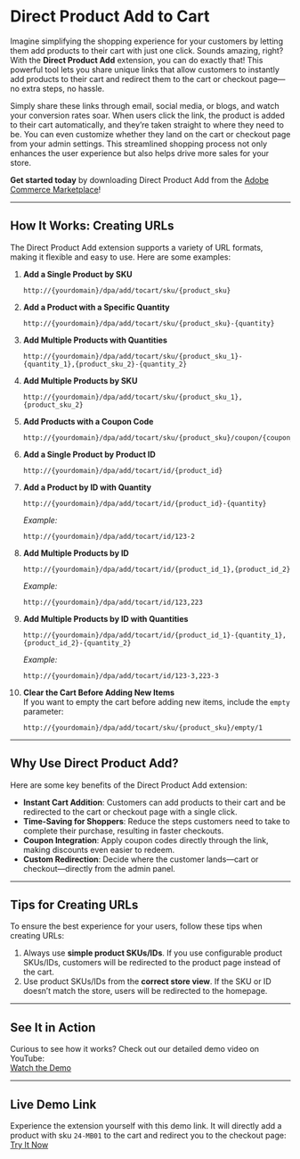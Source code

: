 # **Direct Product Add to Cart**

Imagine simplifying the shopping experience for your customers by letting them add products to their cart with just one click. Sounds amazing, right? With the **Direct Product Add** extension, you can do exactly that! This powerful tool lets you share unique links that allow customers to instantly add products to their cart and redirect them to the cart or checkout page—no extra steps, no hassle.

Simply share these links through email, social media, or blogs, and watch your conversion rates soar. When users click the link, the product is added to their cart automatically, and they’re taken straight to where they need to be. You can even customize whether they land on the cart or checkout page from your admin settings. This streamlined shopping process not only enhances the user experience but also helps drive more sales for your store.

**Get started today** by downloading Direct Product Add from the [Adobe Commerce Marketplace](https://commercemarketplace.adobe.com/sukhvir-directproductadd.html)!

---

## **How It Works: Creating URLs**

The Direct Product Add extension supports a variety of URL formats, making it flexible and easy to use. Here are some examples:

1. **Add a Single Product by SKU**  
   ```
   http://{yourdomain}/dpa/add/tocart/sku/{product_sku}
   ```

2. **Add a Product with a Specific Quantity**  
   ```
   http://{yourdomain}/dpa/add/tocart/sku/{product_sku}-{quantity}
   ```

3. **Add Multiple Products with Quantities**  
   ```
   http://{yourdomain}/dpa/add/tocart/sku/{product_sku_1}-{quantity_1},{product_sku_2}-{quantity_2}
   ```

4. **Add Multiple Products by SKU**  
   ```
   http://{yourdomain}/dpa/add/tocart/sku/{product_sku_1},{product_sku_2}
   ```

5. **Add Products with a Coupon Code**  
   ```
   http://{yourdomain}/dpa/add/tocart/sku/{product_sku}/coupon/{coupon_code}
   ```

6. **Add a Single Product by Product ID**  
   ```
   http://{yourdomain}/dpa/add/tocart/id/{product_id}
   ```

7. **Add a Product by ID with Quantity**  
   ```
   http://{yourdomain}/dpa/add/tocart/id/{product_id}-{quantity}
   ```
   *Example:*  
   ```
   http://{yourdomain}/dpa/add/tocart/id/123-2
   ```

8. **Add Multiple Products by ID**  
   ```
   http://{yourdomain}/dpa/add/tocart/id/{product_id_1},{product_id_2}
   ```
   *Example:*  
   ```
   http://{yourdomain}/dpa/add/tocart/id/123,223
   ```

9. **Add Multiple Products by ID with Quantities**  
   ```
   http://{yourdomain}/dpa/add/tocart/id/{product_id_1}-{quantity_1},{product_id_2}-{quantity_2}
   ```
   *Example:*  
   ```
   http://{yourdomain}/dpa/add/tocart/id/123-3,223-3
   ```

10. **Clear the Cart Before Adding New Items**  
    If you want to empty the cart before adding new items, include the `empty` parameter:  
    ```
    http://{yourdomain}/dpa/add/tocart/sku/{product_sku}/empty/1
    ```

---

## **Why Use Direct Product Add?**

Here are some key benefits of the Direct Product Add extension:

- **Instant Cart Addition**: Customers can add products to their cart and be redirected to the cart or checkout page with a single click.  
- **Time-Saving for Shoppers**: Reduce the steps customers need to take to complete their purchase, resulting in faster checkouts.  
- **Coupon Integration**: Apply coupon codes directly through the link, making discounts even easier to redeem.  
- **Custom Redirection**: Decide where the customer lands—cart or checkout—directly from the admin panel.

---

## **Tips for Creating URLs**

To ensure the best experience for your users, follow these tips when creating URLs:

1. Always use **simple product SKUs/IDs**. If you use configurable product SKUs/IDs, customers will be redirected to the product page instead of the cart.  
2. Use product SKUs/IDs from the **correct store view**. If the SKU or ID doesn’t match the store, users will be redirected to the homepage.

---

## **See It in Action**

Curious to see how it works? Check out our detailed demo video on YouTube:  
[Watch the Demo](https://www.youtube.com/watch?v=PxFEiAbDfpM)

---

## **Live Demo Link**

Experience the extension yourself with this demo link. It will directly add a product with sku `24-MB01` to the cart and redirect you to the checkout page:  
[Try It Now](https://magento-demo-247p3.chlamyssoftware.com/dpa/add/tocart/sku/24-MB01)